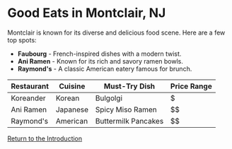 # Good Eats in Montclair, NJ

Montclair is known for its diverse and delicious food scene. Here are a few top spots:

- **Faubourg** - French-inspired dishes with a modern twist.
- **Ani Ramen** - Known for its rich and savory ramen bowls.
- **Raymond's** - A classic American eatery famous for brunch.

| Restaurant   | Cuisine       | Must-Try Dish        | Price Range |
|--------------|---------------|----------------------|-------------|
| Koreander    | Korean        | Bulgolgi            | $            |
| Ani Ramen    | Japanese      | Spicy Miso Ramen    | $$          |
| Raymond's    | American      | Buttermilk Pancakes | $$          |

[Return to the Introduction](introduction.md)
